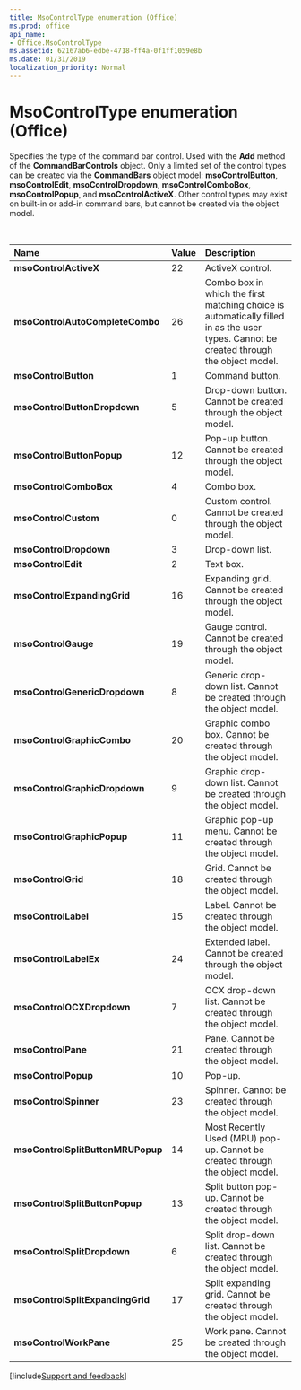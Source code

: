 ```yaml
---
title: MsoControlType enumeration (Office)
ms.prod: office
api_name:
- Office.MsoControlType
ms.assetid: 62167ab6-edbe-4718-ff4a-0f1ff1059e8b
ms.date: 01/31/2019
localization_priority: Normal
---
```



# MsoControlType enumeration (Office)

Specifies the type of the command bar control. Used with the **Add** method of the **CommandBarControls** object. Only a limited set of the control types can be created via the **CommandBars** object model: **msoControlButton**, **msoControlEdit**, **msoControlDropdown**, **msoControlComboBox**, **msoControlPopup**, and **msoControlActiveX**. Other control types may exist on built-in or add-in command bars, but cannot be created via the object model.

<br/>

|Name|Value|Description|
|:-----|:-----|:-----|
|**msoControlActiveX**|22|ActiveX control.|
|**msoControlAutoCompleteCombo**|26|Combo box in which the first matching choice is automatically filled in as the user types. Cannot be created through the object model.|
|**msoControlButton**|1|Command button.|
|**msoControlButtonDropdown**|5|Drop-down button. Cannot be created through the object model.|
|**msoControlButtonPopup**|12|Pop-up button. Cannot be created through the object model.|
|**msoControlComboBox**|4|Combo box.|
|**msoControlCustom**|0|Custom control. Cannot be created through the object model.|
|**msoControlDropdown**|3|Drop-down list.|
|**msoControlEdit**|2|Text box.|
|**msoControlExpandingGrid**|16|Expanding grid. Cannot be created through the object model.|
|**msoControlGauge**|19|Gauge control. Cannot be created through the object model.|
|**msoControlGenericDropdown**|8|Generic drop-down list. Cannot be created through the object model.|
|**msoControlGraphicCombo**|20|Graphic combo box. Cannot be created through the object model.|
|**msoControlGraphicDropdown**|9|Graphic drop-down list. Cannot be created through the object model.|
|**msoControlGraphicPopup**|11|Graphic pop-up menu. Cannot be created through the object model.|
|**msoControlGrid**|18|Grid. Cannot be created through the object model.|
|**msoControlLabel**|15|Label. Cannot be created through the object model.|
|**msoControlLabelEx**|24|Extended label. Cannot be created through the object model.|
|**msoControlOCXDropdown**|7|OCX drop-down list. Cannot be created through the object model.|
|**msoControlPane**|21|Pane. Cannot be created through the object model.|
|**msoControlPopup**|10|Pop-up.|
|**msoControlSpinner**|23|Spinner. Cannot be created through the object model.|
|**msoControlSplitButtonMRUPopup**|14|Most Recently Used (MRU) pop-up. Cannot be created through the object model.|
|**msoControlSplitButtonPopup**|13|Split button pop-up. Cannot be created through the object model.|
|**msoControlSplitDropdown**|6|Split drop-down list. Cannot be created through the object model.|
|**msoControlSplitExpandingGrid**|17|Split expanding grid. Cannot be created through the object model.|
|**msoControlWorkPane**|25|Work pane. Cannot be created through the object model.|

[!include[Support and feedback](~/includes/feedback-boilerplate.md)]